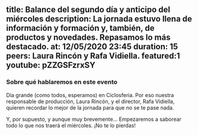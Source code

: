 title: Balance del segundo día y anticipo del miércoles
description: La jornada estuvo llena de información y formación y, también, de productos y novedades. Repasamos lo más destacado. 
at: 12/05/2020 23:45
duration: 15
peers: Laura Rincón y Rafa Vidiella. 
featured:1
youtube: pZZGSFzrxSY
----
### Sobre qué hablaremos en este evento

Día grande (como todos, esperamos) en Ciclosferia. Por eso nuestra responsable de producción, Laura Rincón, y el director, Rafa Vidiella, quieren recordar lo mejor de la jornada para que no se te pase nada. 

Y, por supuesto, y aunque muy brevemente... Empezaremos a saborear todo lo que nos traerá el miércoles. ¡No te lo pierdas!
